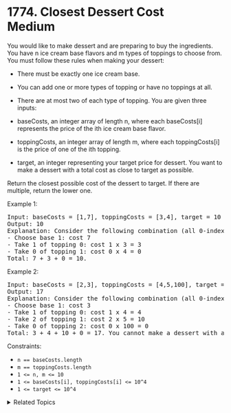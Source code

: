 # 1774. Closest Dessert Cost<br> Medium

You would like to make dessert and are preparing to buy the ingredients. You have n ice cream base flavors and m types of toppings to choose from. You must follow these rules when making your dessert:

- There must be exactly one ice cream base.
- You can add one or more types of topping or have no toppings at all.
- There are at most two of each type of topping.
You are given three inputs:

- baseCosts, an integer array of length n, where each baseCosts[i] represents the price of the ith ice cream base flavor.
- toppingCosts, an integer array of length m, where each toppingCosts[i] is the price of one of the ith topping.
- target, an integer representing your target price for dessert.
You want to make a dessert with a total cost as close to target as possible.

Return the closest possible cost of the dessert to target. If there are multiple, return the lower one.

Example 1:

<pre>
Input: baseCosts = [1,7], toppingCosts = [3,4], target = 10
Output: 10
Explanation: Consider the following combination (all 0-indexed):
- Choose base 1: cost 7
- Take 1 of topping 0: cost 1 x 3 = 3
- Take 0 of topping 1: cost 0 x 4 = 0
Total: 7 + 3 + 0 = 10.
</pre>

Example 2:

<pre>
Input: baseCosts = [2,3], toppingCosts = [4,5,100], target = 18
Output: 17
Explanation: Consider the following combination (all 0-indexed):
- Choose base 1: cost 3
- Take 1 of topping 0: cost 1 x 4 = 4
- Take 2 of topping 1: cost 2 x 5 = 10
- Take 0 of topping 2: cost 0 x 100 = 0
Total: 3 + 4 + 10 + 0 = 17. You cannot make a dessert with a total cost of 18.
</pre>

Constraints:

- `n == baseCosts.length`
- `m == toppingCosts.length`
- `1 <= n, m <= 10`
- `1 <= baseCosts[i], toppingCosts[i] <= 10^4`
- `1 <= target <= 10^4`

<details>

<summary> Related Topics </summary>

-   `Backtrack`

</details>
